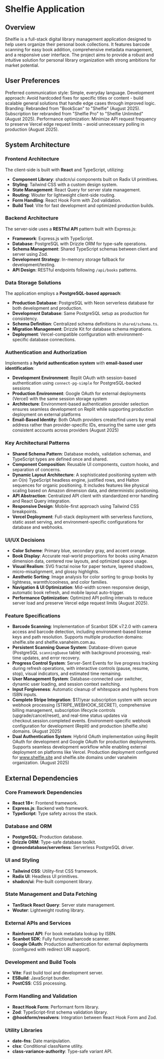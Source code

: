 # Shelfie Application

## Overview
Shelfie is a full-stack digital library management application designed to help users organize their personal book collections. It features barcode scanning for easy book addition, comprehensive metadata management, and a responsive user interface. The project aims to provide a robust and intuitive solution for personal library organization with strong ambitions for market potential.

## User Preferences
Preferred communication style: Simple, everyday language.
Development approach: Avoid hardcoded fixes for specific titles or content - build scalable general solutions that handle edge cases through improved logic.
Branding: Rebranded from "BookScan" to "Shelfie" (August 2025). Subscription tier rebranded from "Shelfie Pro" to "Shelfie Unlimited" (August 2025).
Performance optimization: Minimize API request frequency to preserve Vercel edge request limits - avoid unnecessary polling in production (August 2025).

## System Architecture

### Frontend Architecture
The client-side is built with **React** and TypeScript, utilizing:
- **Component Library**: shadcn/ui components built on Radix UI primitives.
- **Styling**: Tailwind CSS with a custom design system.
- **State Management**: React Query for server state management.
- **Routing**: Wouter for lightweight client-side routing.
- **Form Handling**: React Hook Form with Zod validation.
- **Build Tool**: Vite for fast development and optimized production builds.

### Backend Architecture
The server-side uses a **RESTful API** pattern built with Express.js:
- **Framework**: Express.js with TypeScript.
- **Database**: PostgreSQL with Drizzle ORM for type-safe operations.
- **Schema Management**: Shared TypeScript schemas between client and server using Zod.
- **Development Strategy**: In-memory storage fallback for development/testing.
- **API Design**: RESTful endpoints following `/api/books` patterns.

### Data Storage Solutions
The application employs a **PostgreSQL-based approach**:
- **Production Database**: PostgreSQL with Neon serverless database for both development and production.
- **Development Database**: Same PostgreSQL setup as production for consistency.
- **Schema Definition**: Centralized schema definitions in `shared/schema.ts`.
- **Migration Management**: Drizzle Kit for database schema migrations.
- **Deployment**: Vercel-compatible configuration with environment-specific database connections.

### Authentication and Authorization
Implements a **hybrid authentication system** with **email-based user identification**:
- **Development Environment**: Replit OAuth with session-based authentication using `connect-pg-simple` for PostgreSQL-backed sessions
- **Production Environment**: Google OAuth for external deployments (Vercel) with the same session storage system
- **Architecture**: Environment-based authentication provider selection ensures seamless development on Replit while supporting production deployment on external platforms
- **Email-Based Identity**: Both OAuth providers create/find users by email address rather than provider-specific IDs, ensuring the same user gets consistent accounts across providers (August 2025)

### Key Architectural Patterns
- **Shared Schema Pattern**: Database models, validation schemas, and TypeScript types are defined once and shared.
- **Component Composition**: Reusable UI components, custom hooks, and separation of concerns.
- **Dynamic Layout Architecture**: A sophisticated positioning system with an O(n) TypeScript headless engine, justified rows, and Halton sequences for organic positioning. It includes features like physical scaling based on Amazon dimension data, and deterministic positioning.
- **API Abstraction**: Centralized API client with standardized error handling and React Query integration.
- **Responsive Design**: Mobile-first approach using Tailwind CSS breakpoints.
- **Vercel Deployment**: Full-stack deployment with serverless functions, static asset serving, and environment-specific configurations for database and webhooks.

### UI/UX Decisions
- **Color Scheme**: Primary blue, secondary gray, and accent orange.
- **Book Display**: Accurate real-world proportions for books using Amazon dimension data, centered row layouts, and optimized space usage.
- **Visual Realism**: SVG fractal noise for paper texture, layered shadows, micro-misalignment, and glossy highlights.
- **Aesthetic Sorting**: Image analysis for color sorting to group books by lightness, warmth/coolness, and color families.
- **Navigation & UI Optimization**: Mid-width screen responsive design, automatic book refresh, and mobile layout auto-trigger.
- **Performance Optimization**: Optimized API polling intervals to reduce server load and preserve Vercel edge request limits (August 2025).

### Feature Specifications
- **Barcode Scanning**: Implementation of Scanbot SDK v7.2.0 with camera access and barcode detection, including environment-based license keys and path resolution. Supports multiple production domains: shelfie.site and shelfie.vanaheim.com.au.
- **Persistent Scanning Queue System**: Database-driven queue (PostgreSQL `scanningQueue` table) with background processing, real-time updates, and error recovery.
- **Progress Control System**: Server-Sent Events for live progress tracking during refresh operations, with interactive controls (pause, resume, stop), visual indicators, and estimated time remaining.
- **User Management System**: Database-connected user switcher, dynamic user loading, and session context switching.
- **Input Forgiveness**: Automatic cleanup of whitespace and hyphens from ISBN inputs.
- **Complete Stripe Integration**: $17/year subscription system with secure webhook processing (STRIPE_WEBHOOK_SECRET), comprehensive billing management, subscription lifecycle controls (upgrade/cancel/reset), and real-time status updates via checkout.session.completed events. Environment-specific webhook configuration for development (Replit) and production (shelfie.site) domains. (August 2025)
- **Dual Authentication System**: Hybrid OAuth implementation using Replit OAuth for development and Google OAuth for production deployments. Supports seamless development workflow while enabling external deployment on platforms like Vercel. Production deployment configured for www.shelfie.site and shelfie.site domains under vanaheim organization. (August 2025)

## External Dependencies

### Core Framework Dependencies
- **React 18+**: Frontend framework.
- **Express.js**: Backend web framework.
- **TypeScript**: Type safety across the stack.

### Database and ORM
- **PostgreSQL**: Production database.
- **Drizzle ORM**: Type-safe database toolkit.
- **@neondatabase/serverless**: Serverless PostgreSQL driver.

### UI and Styling
- **Tailwind CSS**: Utility-first CSS framework.
- **Radix UI**: Headless UI primitives.
- **shadcn/ui**: Pre-built component library.

### State Management and Data Fetching
- **TanStack React Query**: Server state management.
- **Wouter**: Lightweight routing library.

### External APIs and Services
- **Rainforest API**: For book metadata lookup by ISBN.
- **Scanbot SDK**: Fully functional barcode scanner.
- **Google OAuth**: Production authentication for external deployments (configured with redirect URI support).

### Development and Build Tools
- **Vite**: Fast build tool and development server.
- **ESBuild**: JavaScript bundler.
- **PostCSS**: CSS processing.

### Form Handling and Validation
- **React Hook Form**: Performant form library.
- **Zod**: TypeScript-first schema validation library.
- **@hookform/resolvers**: Integration between React Hook Form and Zod.

### Utility Libraries
- **date-fns**: Date manipulation.
- **clsx**: Conditional className utility.
- **class-variance-authority**: Type-safe variant API.